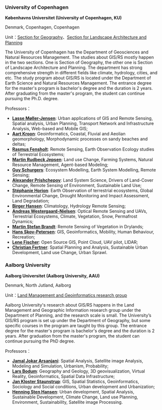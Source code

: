 ### University of Copenhagen

**Københavns Universitet (University of Copenhagen, KU)**

Denmark, Copenhagen, Copenhagen

Unit：[Section for Geography](https://ign.ku.dk/english/research/geography/)、[Section for Landscape Architecture and Planning](https://ign.ku.dk/english/research/landscape-architecture-planning/)

The University of Copenhagen has the Department of Geosciences and Natural Resources Management. The studies about GIS/RS mostly happen in the two sections. One is Section of Geography, the other one is Section of Landscape Architecture and Planning. The department has strong comprehensive strength in different fields like climate, hydrology, cities, and etc. The study program about GIS/RS is located under the Department of Earth Science and Natural Resources Management. The entrance degree for the master's program is bachelor's degree and the duration is 2 years. After graduating from the master's program, the student can continue pursuing the Ph.D. degree.

Professors：

- **[Lasse Møller-Jensen](https://ign.ku.dk/english/employees/geography/?pure=en/persons/116185)**: Urban applications of GIS and Remote Sensing, Spatial analysis, Urban Planning, Transport Network and Infrastructure Analysis, Web-based and Mobile GIS;
- **[Aart Kroon](https://ign.ku.dk/english/employees/geography/?pure=en%2Fpersons%2Faart-kroon(8e948109-9a94-4a3f-9a4e-7ce7c9eb7664)%2Fcv.html)**: Geoinformatics, Coastal, Fluvial and Aeolian geomorphology, Morphodynamic processes on sandy beaches and deltas;
- **[Rasmus Fensholt](https://ign.ku.dk/english/employees/geography/?pure=en/persons/24386)**: Remote Sensing, Earth Observation Ecology studies of Terrestrial Ecosystems;
- **[Martin Rudbeck Jepsen](https://ign.ku.dk/english/employees/geography/?pure=en/persons/81138)**: Land use Change, Farming Systems, Natural Resource Management, Agent-based Modeling;
- **[Guy Schurgers](https://ign.ku.dk/english/employees/geography/?pure=en%2Fpersons%2Fguy-schurgers(ff0d917a-4b05-48f7-9810-1da7647ed00a).html)**: Ecosystem Modelling, Earth System Modelling, Remote Sensing;
- **[Alexander Prishchepov](https://ign.ku.dk/english/employees/geography/?pure=en/persons/501467)**: Land System Science, Drivers of Land-Cover Change, Remote Sensing of Environment, Sustainable Land Use;
- **[Stéphanie Horion](https://ign.ku.dk/english/employees/geography/?pure=en/persons/427295)**: Earth Observation of terrestrial ecosystems, Global Environmental Change, Drought Monitoring and Impact Assessment, Land Degradation;
- **[Birger Hansen](https://ign.ku.dk/english/employees/geography/?pure=en%2Fpersons%2Fbirger-hansen(d9254ea0-9718-4b68-8546-6ec2296cfd53)%2Fcv.html)**:  Climatology, Hydrology Remote Sensing;
- **[Andreas Westergaard-Nielsen](https://ign.ku.dk/english/employees/geography/?pure=en%2Fpersons%2Fandreas-westergaardnielsen(c0c1cbc7-3866-4719-87f1-78a224ee2e5a).html)**: Optical Remote Sensing and UAVs, Terrestrial Ecosystems, Climate, Vegetation, Snow, Permafrost Dynamics;
- **[Martin Stefan Brandt](https://ign.ku.dk/english/employees/geography/?pure=en%2Fpersons%2Fmartin-stefan-brandt(ff0528eb-4f80-444b-a7ad-2d2307f7bdc9).html)**: Remote Sensing of Vegetation in Drylands;
- **[Hans Skov-Petersen](https://ign.ku.dk/english/employees/landscape-architecture-planning/?pure=en/persons/25304)**: GIS, Geoinformatics, Mobility, Human Behaviour, Recreation;
- **[Lene Fischer](https://ign.ku.dk/english/research/landscape-architecture-planning/giscience-geodesign/?pure=en/persons/340552)**: Open Source GIS, Point Cloud, UAV pilot, LIDAR;
- **[Christian Fertner](https://ign.ku.dk/english/employees/landscape-architecture-planning/?pure=en/persons/317763)**: Spatial Planning and Analysis, Sustainable Urban Development, Land use Change, Urban Sprawl.

### Aalborg University

**Aalborg Universitet (Aalborg University, AAU)**

Denmark, North Jutland, Aalborg

Unit：[Land Management and Geoinformatics research group](https://vbn.aau.dk/en/organisations/arealforvaltning-og-geoinformatik)

Aalborg University's research about GIS/RS happens in the Land Management and Geographic Information research group under the Department of Planning, and the research scale is small. The University’s GIS/RS program is set up under the Department of Geography, but some specific courses in the program are taught by this group. The entrance degree for the master's program is bachelor's degree and the duration is 2 years. After graduation from the master's program, the student can continue pursuing the PhD degree.

Professors：

- **[Jamal Jokar Arsanjani](https://vbn.aau.dk/en/persons/137426)**: Spatial Analysis, Satellite image Analysis, Modeling and Simulation, Urbanism, Probability;
- **[Lars Bodum](https://vbn.aau.dk/en/persons/107658)**: Geography and Geology, 3D geovisualization, Virtual Reality, Geoinformatics, Spatial Data Infrastructure;
- **[Jan Kloster Staunstrup](https://vbn.aau.dk/en/persons/110412)**: GIS, Spatial Statistics, Geoinformatics, Sociology and Social conditions, Urban development and Urbanization;
- **[Henning Sten Hansen](https://vbn.aau.dk/en/persons/109186)**: Urban development, Spatial Analysis, Sustainable Development, Climate Change, Land use Planning, Environment, Sustainability, Satellite image Processing.
